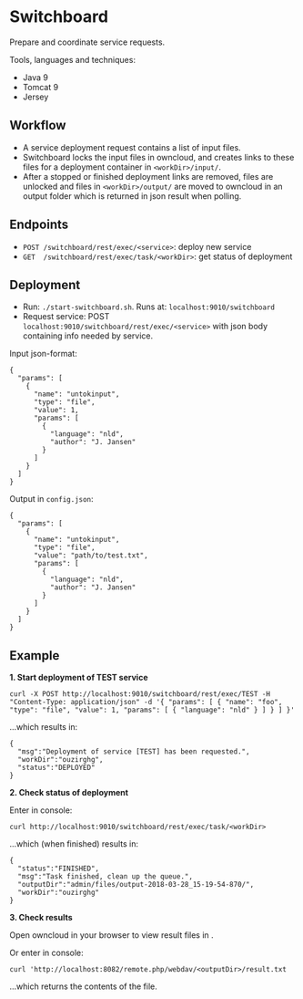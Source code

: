 # Switchboard

Prepare and coordinate service requests.

Tools, languages and techniques:
 - Java 9
 - Tomcat 9
 - Jersey

## Workflow
- A service deployment request contains a list of input files.
- Switchboard locks the input files in owncloud, and creates links to these files for a deployment container in `<workDir>/input/`.
- After a stopped or finished deployment links are removed, files are unlocked and files in `<workDir>/output/` are moved to owncloud in an output folder which is returned in json result when polling.

## Endpoints
- `POST /switchboard/rest/exec/<service>`: deploy new service  
- `GET  /switchboard/rest/exec/task/<workDir>`: get status of deployment

## Deployment
- Run: `./start-switchboard.sh`. Runs at: `localhost:9010/switchboard`
- Request service: POST `localhost:9010/switchboard/rest/exec/<service>` with json body containing info needed by service.

Input json-format:
```
{
  "params": [
    {
      "name": "untokinput",
      "type": "file",
      "value": 1,
      "params": [
        {
          "language": "nld",
          "author": "J. Jansen"
        }
      ]
    }
  ]
}
```

Output in `config.json`:
```
{
  "params": [
    {
      "name": "untokinput",
      "type": "file",
      "value": "path/to/test.txt",
      "params": [
        {
          "language": "nld",
          "author": "J. Jansen"
        }
      ]
    }
  ]
}
```

## Example
**1. Start deployment of TEST service**
```
curl -X POST http://localhost:9010/switchboard/rest/exec/TEST -H "Content-Type: application/json" -d '{ "params": [ { "name": "foo", "type": "file", "value": 1, "params": [ { "language": "nld" } ] } ] }'
```
...which results in: 
```
{
  "msg":"Deployment of service [TEST] has been requested.",
  "workDir":"ouzirghg",
  "status":"DEPLOYED"
}
```
**2. Check status of deployment**

Enter in console:
```
curl http://localhost:9010/switchboard/rest/exec/task/<workDir>
```
...which (when finished) results in: 
```
{
  "status":"FINISHED",
  "msg":"Task finished, clean up the queue.",
  "outputDir":"admin/files/output-2018-03-28_15-19-54-870/",
  "workDir":"ouzirghg"
}
```

**3. Check results**

Open owncloud in your browser to view result files in <outputDir>.

Or enter in console:
```
curl 'http://localhost:8082/remote.php/webdav/<outputDir>/result.txt
```
...which returns the contents of the file.

